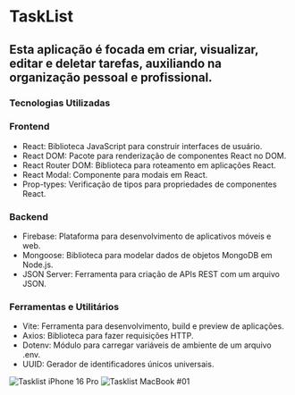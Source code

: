 # TaskList #
## Esta aplicação é focada em criar, visualizar, editar e deletar tarefas, auxiliando na organização pessoal e profissional. ##

### Tecnologias Utilizadas ###

### Frontend ###

- React: Biblioteca JavaScript para construir interfaces de usuário.
- React DOM: Pacote para renderização de componentes React no DOM.
- React Router DOM: Biblioteca para roteamento em aplicações React.
- React Modal: Componente para modais em React.
- Prop-types: Verificação de tipos para propriedades de componentes React.

### Backend ###

- Firebase: Plataforma para desenvolvimento de aplicativos móveis e web.
- Mongoose: Biblioteca para modelar dados de objetos MongoDB em Node.js.
- JSON Server: Ferramenta para criação de APIs REST com um arquivo JSON.

### Ferramentas e Utilitários ###

- Vite: Ferramenta para desenvolvimento, build e preview de aplicações.
- Axios: Biblioteca para fazer requisições HTTP.
- Dotenv: Módulo para carregar variáveis de ambiente de um arquivo .env.
- UUID: Gerador de identificadores únicos universais.

![Tasklist iPhone 16 Pro](https://github.com/user-attachments/assets/f1961c1f-9e78-452a-add7-ee096d4e28e7)
![Tasklist MacBook #01](https://github.com/user-attachments/assets/6886ad25-6db8-4614-86be-383368380eaa)


